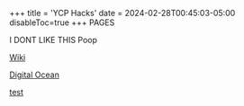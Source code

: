 +++
title = 'YCP Hacks'
date = 2024-02-28T00:45:03-05:00
disableToc=true
+++
PAGES 

I DONT LIKE THIS Poop

[Wiki](/wiki)

[Digital Ocean](/post)

[test](/test)



